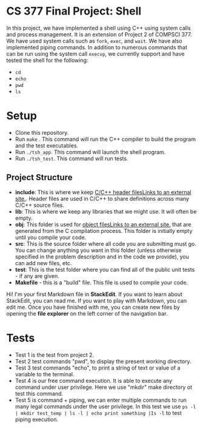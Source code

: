 # CS 377 Final Project: Shell

In this project, we have implemented a shell using C++ using system calls and process management. It is an extension of Project 2 of COMPSCI 377. We have used system calls such as ``fork``, `exec`, and `wait`. We have also implemented piping commands. In addition to numerous commands that can be run using the system call ``execvp``, we currently support and have tested the shell for the following:

- `cd`
- `echo`
-  `pwd`
- `ls`

# Setup
- Clone this repository.
- Run `make` . This command will run the C++ compiler to build the program and the test executables.
- Run  `./tsh_app`. This command will launch the shell program.
- Run `./tsh_test`. This command will run tests.

## Project Structure


-   **include**: This is where we keep  [C/C++ header filesLinks to an external site.](https://flaviocopes.com/c-header-files/). Header files are used in C/C++ to share definitions across many C/C++ source files.
-   **lib**: This is where we keep any libraries that we might use. It will often be empty.
-   **obj**: This folder is used for  [object filesLinks to an external site.](http://t.ly/LiKq)  that are generated from the C compilation process. This folder is initially empty until you compile your code.
-   **src**: This is the source folder where all code you are submitting must go. You can change anything you want in this folder (unless otherwise specified in the problem description and in the code we provide), you can add new files, etc.
-   **test**: This is the test folder where you can find all of the public unit tests - if any are given.
-   **Makefile**  - this is a "build" file. This file is used to compile your code.






Hi! I'm your first Markdown file in **StackEdit**. If you want to learn about StackEdit, you can read me. If you want to play with Markdown, you can edit me. Once you have finished with me, you can create new files by opening the **file explorer** on the left corner of the navigation bar.


# Tests

- Test 1 is the test from project 2.
- Test 2 test commands "pwd", to display the present working directory. 
- Test 3 test commands "echo", to print a string of text or value of a variable to the terminal. 
- Test 4 is our free command execution. It is able to execute any command under user privilege. Here we use "mkdir" make directory ot test this command.
- Test 5 is command + piping, we can enter multiple commands to run many legal commands under the user privilege. In this test we use `ps -l | mkdir test_temp | ls -l | echo print something |Is -l` to test piping execution.